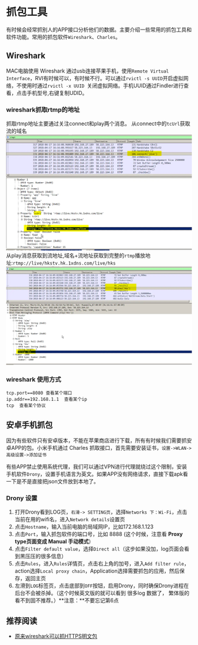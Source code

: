 # 抓包工具
有时候会经常抓别人的APP接口分析他们的数据。主要介绍一些常用的抓包工具和软件功能。常用的抓包软件`Wireshark`、`Charles`。 

## Wireshark
MAC电脑使用 Wireshark 通过usb连接苹果手机，使用`Remote Virtual Interface`，RVI有时候可以，有时候不行。可以通过`rvictl -s UUID`开启虚拟网络，不使用时通过`rvictl -x UUID `关闭虚拟网络。手机UUID通过Findler进行查看，点击手机型号,右键复制UDID。

### wireshark抓取rtmp的地址
抓取rtmp地址主要通过关注connect和play两个消息。 从connect中的`tcUrl`获取流的域名
![](./imgs/tool_connect.png)
从play消息获取到流地址,域名+流地址获取到完整的`rtmp`播放地址:`rtmp://live/hkstv.hk.1xdns.com/live/hks`
![](imgs/tool_play.png)

### wireshark 使用方式

```
tcp.port==8080 查看某个端口
ip.addr==192.168.1.1  查看某个ip
tcp  查看某个协议

```


## 安卓手机抓包
因为有些软件只有安卓版本，不能在苹果商店进行下载，所有有时候我们需要抓安卓APP的包。小米手机通过 Charles 抓取接口，首先需要安装证书，`设置->WLAN->高级设置->添加证书`

有些APP禁止使用系统代理，我们可以通过VPN进行代理就绕过这个限制，安装手机软件`Drony`，设置手机语言为英文。如果APP没有网络请求，直接下载apk看一下是不是直接把json文件放到本地了。

### Drony 设置
1. 打开Drony看到LOG页，`右滑-> SETTING页`，选择`Networks 下：Wi-Fi`，点击当前在用的wifi名，进入`Network details`设置页
2. 点击`Hostname`，输入当前电脑的局域网IP，比如172.168.1.123
3. 点击`Port`，输入抓包软件的端口号，比如 8888   (这个时候，注意看 **Proxy type页面变成 Manual 手动模式**）
4. 点击`Filter default value`，选择`Direct all`（这步如果没加，log页面会看到黑压压的很多信息）
5. 点击`Rules`，进入`Rules`详情页，点击右上角的加号，进入`Add filter rule`，action选择`Local proxy chain`，Application选择需要抓包的应用，然后保存，返回主页
6. 左滑到`LOG`标签页，点击底部到`OFF`按钮，启用Drony，同时确保Drony进程在后台不会被杀掉。（这个时候英文版的就可以看到 很多log 数据了， 繁体版的看不到固不推荐。）**注意：**不要忘记第6点

## 推荐阅读
* [原来wireshark可以抓HTTPS明文包](https://segmentfault.com/a/1190000023568902)